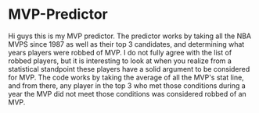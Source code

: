 # MVP-Predictor


Hi guys this is my MVP predictor. The predictor works by taking all the NBA MVPS since 1987 as well as their top 3 candidates, and determining what years players were robbed of MVP. I do not fully agree with the list of robbed players, but it is interesting to look at when you realize from a statistical standpoint these players have a solid argument to be considered for MVP. The code works by taking the average of all the MVP's stat line, and from there, any player in the top 3 who met those conditions during a year the MVP did not meet those conditions was considered robbed of an MVP.
